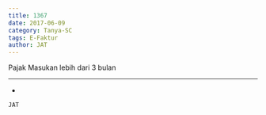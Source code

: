 ```yaml
---
title: 1367
date: 2017-06-09
category: Tanya-SC
tags: E-Faktur
author: JAT
---
```


Pajak Masukan lebih dari 3 bulan

---

-

`JAT`

